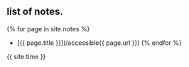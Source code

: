 ## list of notes.
  {% for page in site.notes %}
- [{{ page.title }}](/accessible{{ page.url }}) {% endfor %}

{{ site.time }}
